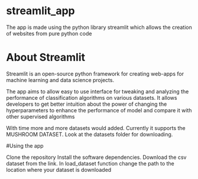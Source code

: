 # streamlit_app
The app is made using the python library streamlit which allows the creation of websites from pure python code

# About Streamlit
Streamlit is an open-source python framework for creating web-apps for machine learning and data science projects.

The app aims to allow easy to use interface for tweaking and analyzing the performance of classification algorithms on various datasets.
It allows developers to get better intuition about the power of changing the hyperparameters to enhance the performance of model and 
compare it with other supervised algorithms

With time more and more datasets would added.
Currently it supports the MUSHROOM DATASET. 
Look at the datasets folder for downloading.

#Using the app

Clone the repository
Install the software dependencies.
Download the csv dataset from the link.
In load_dataset function change the path to the location where your dataset is downloaded


